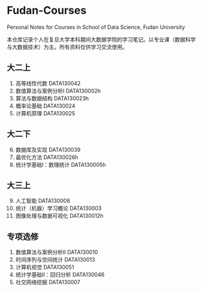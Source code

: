 # Fudan-Courses

Personal Notes for Courses in School of Data Science, Fudan University

本仓库记录个人在复旦大学本科期间大数据学院的学习笔记。以专业课（数据科学与大数据技术）为主。所有资料仅供学习交流使用。

## 大二上
1. 高等线性代数 DATA130042
2. 数值算法与案例分析I DATA130002h
3. 算法与数据结构 DATA130023h
4. 概率论基础 DATA130024
5. 计算机原理 DATA130025

## 大二下 
6. 数据库及实现 DATA130039
7. 最优化方法 DATA130026h
8. 统计学基础I：数理统计 DATA130005h

## 大三上
9. 人工智能 DATA130008
10. 统计（机器）学习概论 DATA130003
11. 图像处理与数据可视化 DATA130012h

## 专项选修
1. 数值算法与案例分析II DATA130010
2. 时间序列与空间统计 DATA130013
3. 计算机视觉 DATA130051
4. 统计学基础II：回归分析 DATA130046
5. 社交网络挖掘 DATA130007

